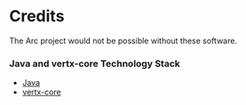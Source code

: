 # Credits
The Arc project would not be possible without these software.

### Java and vertx-core Technology Stack
- [Java](https://www.wikipedia.org/wiki/Java_\(programming_language\))
- [vertx-core](https://github.com/eclipse-vertx/vert.x)
